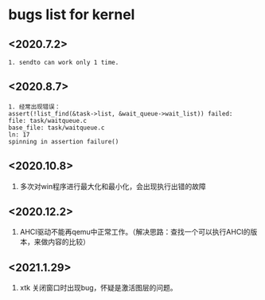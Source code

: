 # bugs list for kernel 

## <2020.7.2>
```
1. sendto can work only 1 time.

```
## <2020.8.7>
```
1. 经常出现错误：
assert(!list_find(&task->list, &wait_queue->wait_list)) failed:
file: task/waitqueue.c
base_file: task/waitqueue.c
ln: 17
spinning in assertion failure()

```

## <2020.10.8>
1. 多次对win程序进行最大化和最小化，会出现执行出错的故障

## <2020.12.2>
1. AHCI驱动不能再qemu中正常工作。（解决思路：查找一个可以执行AHCI的版本，来做内容的比较）

## <2021.1.29>
1. xtk 关闭窗口时出现bug，怀疑是激活图层的问题。